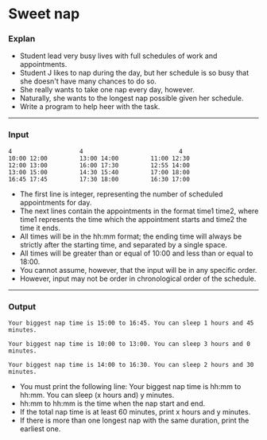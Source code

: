# Sweet nap
 
### Explan
+ Student lead very busy lives with full schedules of work and appointments.
+ Student J likes to nap during the day, but her schedule is so busy that she doesn't have many chances to do so.
+ She really wants to take one nap every day, however.
+ Naturally, she wants to the longest nap possible given her schedule.
+ Write a program to help heer with the task.

***

### Input
```
4			        4	                        4
10:00 12:00			13:00 14:00			11:00 12:30
12:00 13:00			16:00 17:30			12:55 14:00
13:00 15:00			14:30 15:40			17:00 18:00
16:45 17:45			17:30 18:00			16:30 17:00
```
+ The first line is integer, representing the number of scheduled appointments for day.
+ The next lines contain the appointments in the format time1 time2, where time1 represents the time which the appointment starts and time2 the time it ends.
+ All times will be in the hh:mm format; the ending time will always be strictly after the starting time, and separated by a single space.
+ All times will be greater than or equal of 10:00 and less than or equal to 18:00.
+ You cannot assume, however, that the input will be in any specific order.
+ However, input may not be order in chronological order of the schedule.

***

### Output
```
Your biggest nap time is 15:00 to 16:45. You can sleep 1 hours and 45 minutes.

Your biggest nap time is 10:00 to 13:00. You can sleep 3 hours and 0 minutes.

Your biggest nap time is 14:00 to 16:30. You can sleep 2 hours and 30 minutes.
```
+ You must print the following line: Your biggest nap time is hh:mm to hh:mm. You can sleep (x hours and) y minutes.
+ hh:mm to hh:mm is the time when the nap start and end.
+ If the total nap time is at least 60 minutes, print x hours and y minutes.
+ If there is more than one longest nap with the same duration, print  the earliest one.
